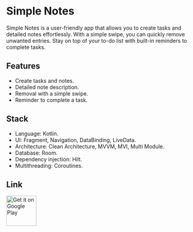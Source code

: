 # Simple Notes
Simple Notes is a user-friendly app that allows you to create tasks and detailed notes effortlessly.
With a simple swipe, you can quickly remove unwanted entries.
Stay on top of your to-do list with built-in reminders to complete tasks.

## Features
- Create tasks and notes.
- Detailed note description.
- Removal with a simple swipe.
- Reminder to complete a task.

## Stack
- Language: Kotlin.
- UI: Fragment, Navigation, DataBinding, LiveData.
- Architecture: Clean Architecture, MVVM, MVI, Multi Module.
- Database: Room.
- Dependency injection: Hilt.
- Multithreading: Coroutines.

## Link
<p style="text-align: left;">
<a href="https://play.google.com/store/apps/details?id=akhtemov.vladlen.simplenotes">
    <img alt="Get it on Google Play"
        height="80"
        src="https://play.google.com/intl/en_us/badges/images/generic/en_badge_web_generic.png" />
</a> 
